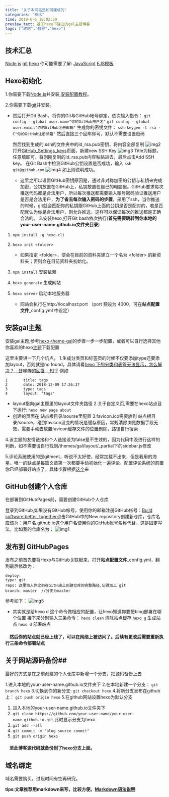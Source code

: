 ```yaml
---
title: "关于本网站是如何建成的"
categories: "技术"
time: 2019-6-6 18:02:29
preview_text: 基于hexo下建立的gal主题博客
tags: ["建站","教程","hexo"]
---
```

[Node.js]: https://nodejs.org/zh-cn/ "下载Node.js"
[git]: https://git-scm.com/ "下载git"
[hexo]: https://hexo.io/zh-cn/docs/ "hexo官方说明文档"

## 技术汇总 ##
[Node.js][Node.js]
[git][git]
[hexo][hexo]
你可能需要了解:
[JavaScript](https://www.liaoxuefeng.com/wiki/1022910821149312 "教程")
[EJS模板](https://ejs.bootcss.com/ "JavaScript 模板引擎")

## Hexo初始化 ##
1.你需要下载[Node.js][Node.js]并安装,[安装配置教程](https://www.runoob.com/nodejs/nodejs-install-setup.html "菜鸟安装教程")。

2.你需要下载[git][git]并安装。
*   然后打开Git Bash，将你的Git与GitHub帐号绑定，依次输入指令：
    `git config --global user.name"你的GitHub用户名"`
    `git config --global user.email"你的GitHub注册邮箱"`
    生成你的密钥文件：
    `ssh-keygen -t rsa -C"你的GitHub注册邮箱"`
    然后直接三个回车即可，默认不需要设置密码

    然后找到生成的.ssh的文件夹中的id_rsa.pub密钥，将内容全部复制
    ![img2](https://i.loli.net/2019/06/10/5cfe0af619e8341838.png)
    打开[GitHub_Settings_keys](https://github.com/settings/keys)页面，新建new SSH Key
    ![img3](https://i.loli.net/2019/06/10/5cfe0e443141c45797.png)
    Title为标题，任意填即可，将刚刚复制的id_rsa.pub内容粘贴进去，最后点击Add SSH key。
    在Git Bash中检测GitHub公钥设置是否成功，输入 `ssh git@github.com`
    ![img4](https://i.loli.net/2019/06/10/5cfe1167ee29c89740.jpg)
    如上则说明成功。
    *   这里之所以设置GitHub密钥原因是，通过非对称加密的公钥与私钥来完成加密，公钥放置在GitHub上，私钥放置在自己的电脑里。GitHub要求每次推送代码都是合法用户，所以每次推送都需要输入账号密码验证推送用户是否是合法用户，**为了省去每次输入密码的步骤**，采用了ssh，当你推送的时候，git就会匹配你的私钥跟GitHub上面的公钥是否是配对的，若是匹配就认为你是合法用户，则允许推送。这样可以保证每次的推送都是正确合法的。
3.安装hexo,打开Git bash依次执行(**首先需要跳转到你本地的your-user-name.github.io文件夹目录**)

1.  `npm install -g hexo-cli`
2.  `hexo init <folder>`

    * 如果指定 \<folder\>，便会在目前的资料夹建立一个名为 \<folder\> 的新资料夹；否则会在目前资料夹初始化。
    
3.  `npm install`   安装依赖
4.  `hexo generate`  生成网站
5.  `hexo server`  启动本地服务器

    * 网站会执行在http://localhost:port （port 预设为 4000，可在**站点配置文件**_config.yml 中设定）

## 安装gal主题 ##
安装gal主题,参考[hexo-theme-gal](https://github.com/ZEROKISEKI/hexo-theme-gal)的步骤一步一步配置，或者可以自行选择其他你喜欢的hexo[主题](https://hexo.io/themes/)下载配置

这里主要讲一下几个坑点，
1.生成分类页和标签页的时候不仅要添加type还要添加layout，否则就是no found，具体请看[hexo 下的分类和表签无法显示，怎么解决？ - 虾哔哔的回答 - 知乎](https://www.zhihu.com/question/29017171/answer/364705653)
例如

    1       title: tags
    2       date: 2018-12-09 17:26:37
    3       type: tags
    4       layout: "tags"    
* layout指向gal主题里的layout文件夹路径
2.关于自定义页,需要在hexo站点目下运行:
`hexo new page about`
* 创建的页面在 站点根目录/sourse里配置
3.favicon.ico需要放到 站点根目录/sourse，碰到favicon没变的情况是缓存原因，常规清除浏览数据手段无效，需要手动去放置favicon缓存文件的位置删除，路径自行搜索

4.该主题的友情链接和个人链接设为false是不生效的，因为代码中没进行这样的判断，如不需要请自行找到/themes/gal/layout/_partial下的sidebar.js修改

5.评论系统使用的是gitment，听说不太好使，经常加载不出来，但是我用的海星。唯一的缺点是每篇文章第一次都要手动初始化一遍评论。配置评论系统的前置你已经部署好站点了，具体步骤根据[这个](https://github.com/ZEROKISEKI/hexo-theme-gal/wiki/%E8%AF%84%E8%AE%BA%E7%B3%BB%E7%BB%9F%E9%85%8D%E7%BD%AE%E8%AF%B4%E6%98%8E "评论系统配置说明")来
## GitHub创建个人仓库 ##
在部署到GitHubPages前，需要创建GitHub个人仓库

登录到GitHub,如果没有GitHub帐号，使用你的邮箱注册GitHub帐号：[Build software better, together](https://github.com/)点击GitHub中的New repository创建新仓库，仓库名应该为：用户名.github.io这个用户名使用你的GitHub帐号名称代替，这是固定写法，比如我的仓库名为：
![img1](https://i.loli.net/2019/06/10/5cfe03813b9c321306.png)
## 发布到 GitHubPages ##
发布之前首先要将Hexo与GitHub关联起来，打开**站点配置文件**_config.yml，翻到最后修改为：

    deploy:
    type: git
    repo: 这里填入你之前在GitHub上创建仓库的完整路径,记得加上.git
    branch: master  //分支为master
参考如下：
![img5](https://i.loli.net/2019/06/10/5cfe150c8bae929667.png)
* 其实就是给hexo d 这个命令做相应的配置，让hexo知道你要把blog部署在哪个位置
接下来分别输入三条命令：
`hexo clean`  清除站点缓存
`hexo g`  生成站点
`hexo d`  部署站点

#### &nbsp;&nbsp;&nbsp;&nbsp;然后你的站点就已经上线了，可以在网络上被访问了。后续有更改后需要重新执行三条命令部署站点 ####

## 关于网站源码备份##
最好的方式是在之前创建的个人仓库中新增一个分支，把源码备份上去

1.进入本地的your-user-name.github.io文件夹下
2.在本地新建一个分支： 
    `git branch hexo`
3.切换到你的新分支: 
    `git checkout hexo`
4.将新分支发布在github上：
    `git push origin hexo`
5.在github网站设置hexo为默认分支
1.  进入本地的your-user-name.github.io文件夹下
2.  `git clone https://github.com/your-user-name/your-user-name.github.io.git`
    此时显示分支为hexo
3.  `git add --all`
4.  `git commit -m "blog source commit"`
5.  `git push origin hexo`

#### &nbsp;&nbsp;&nbsp;&nbsp;至此博客源代码就备份到了hexo分支上面。 ####

## 域名绑定 ##
域名需要购买，过段时间有空再研究。

**tips:文章推荐用markdown来写，比较方便。[Markdown语法说明](https://www.appinn.com/markdown/#precode "简体中文")**